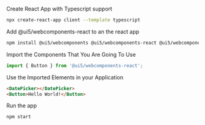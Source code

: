 Create React App with Typescript support

```bash
npx create-react-app client --template typescript
```

Add @ui5/webcomponents-react to an the react app

```bash
npm install @ui5/webcomponents @ui5/webcomponents-react @ui5/webcomponents-fiori
```

Import the Components That You Are Going To Use

```js
import { Button } from '@ui5/webcomponents-react';
```

Use the Imported Elements in your Application

```html
<DatePicker></DatePicker>
<Button>Hello World!</Button>
```

Run the app

```bash
npm start
```
